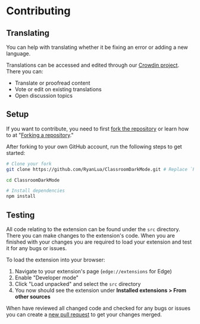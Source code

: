 # Contributing

## Translating

You can help with translating whether it be fixing an error or adding a new language.

Translations can be accessed and edited through our [Crowdin project](https://crowdin.com/project/classroom-dark-mode). There you can:

- Translate or proofread content
- Vote or edit on existing translations
- Open discussion topics

## Setup

If you want to contribute, you need to first [fork the repository](https://github.com/RyanLua/ClassroomDarkMode/fork) or learn how to at "[Forking a repository](https://docs.github.com/en/pull-requests/collaborating-with-pull-requests/working-with-forks/fork-a-repo#forking-a-repository)."

After forking to your own GitHub account, run the following steps to get started:

```sh
# Clone your fork
git clone https://github.com/RyanLua/ClassroomDarkMode.git # Replace `RyanLua` with the username of your fork

cd ClassroomDarkMode

# Install dependencies
npm install
```

## Testing

All code relating to the extension can be found under the `src` directory. There you can make changes to the extension's code. When you are finished with your changes you are required to load your extension and test it for any bugs or issues.

To load the extension into your browser:

1. Navigate to your extension's page (`edge://extensions` for Edge)
2. Enable "Developer mode"
3. Click "Load unpacked" and select the `src` directory
4. You now should see the extension under **Installed extensions > From other sources**

When have reviewed all changed code and checked for any bugs or issues you can create a [new pull request](https://github.com/RyanLua/ClassroomDarkMode/compare) to get your changes merged.
